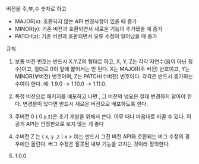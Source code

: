 
버전을 주,부,수 숫자로 하고

- MAJOR(x): 호환되지 않는 API 변경사항이 있을 때 증가
- MINOR(y): 기존 버전과 호환되면서 새로운 기능이 추가됐을 때 증가
- PATCH(z):  기존 버전과 호환되면서 오류 수정이 일어났을 때 증가



규칙

1.  보통 버전 번호는 반드시 X.Y.Z의 형태로 하고, X, Y, Z는 각각 자연수(음이 아닌 정수)이고, 절대로 0이 앞에 붙어서는 안 된다. X는 MAJOR(주 버전) 번호이고, Y는 MINOR(부버전) 번호이며, Z는 PATCH(수버전) 번호이다. 각각은 반드시 증가하는 수여야 한다. 예: 1.9.0 -> 1.10.0 -> 1.11.0.

2. 특정 버전으로 패키지를 배포하고 나면 , 그 버전의 냉요은 절대 변경하지 말아야 한다. 변경분이 있다면 반드시 새로운 버전으로 배포하도록 한다.

3. 주버전 0 ( 0.y.z)은 초기 개발을 위해서 쓴다. 아무 때나 마음대로 바꿀 수 있다. 이 공개 API는 안정판으로 보지 않는 게 좋다

4. 수버전 Z 는 ( x, y ,z | x > 0)는 반드시 그전 버전 API와 호환되는 버그 수정의 경우에만 올린다. 버그 수정은 잘못된 내부 기능을 고치는 것이라 정의한다.

5. 1.0.0





